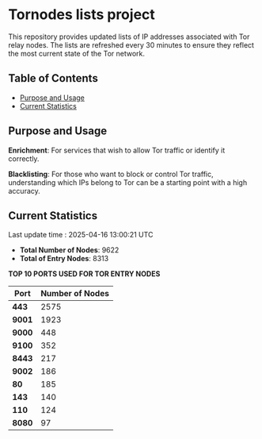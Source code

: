 # Tornodes lists project

This repository provides updated lists of IP addresses associated with Tor relay nodes. The lists are refreshed every 30 minutes to ensure they reflect the most current state of the Tor network.

## Table of Contents

- [Purpose and Usage](#purpose-and-usage)
- [Current Statistics](#current-statistics)


## Purpose and Usage

**Enrichment**: For services that wish to allow Tor traffic or identify it correctly.

**Blacklisting**: For those who want to block or control Tor traffic, understanding which IPs belong to Tor can be a starting point with a high accuracy.

## Current Statistics

Last update time : 2025-04-16 13:00:21 UTC

- **Total Number of Nodes**: 9622
- **Total of Entry Nodes**: 8313

**TOP 10 PORTS USED FOR TOR ENTRY NODES**

| **Port** | **Number of Nodes** |
|------|-----------------|
| **443**   | 2575  |
| **9001**   | 1923  |
| **9000**   | 448  |
| **9100**   | 352  |
| **8443**   | 217  |
| **9002**   | 186  |
| **80**   | 185  |
| **143**   | 140  |
| **110**   | 124  |
| **8080**   | 97  |

